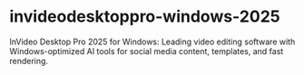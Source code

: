 # invideodesktoppro-windows-2025
InVideo Desktop Pro 2025 for Windows: Leading video editing software with Windows-optimized AI tools for social media content, templates, and fast rendering.
